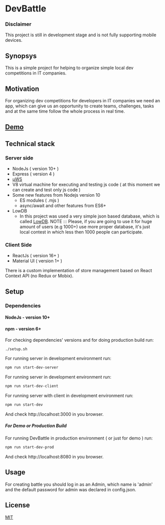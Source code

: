 # DevBattle

### Disclaimer

This project is still in development stage and is not fully supporting mobile devices.

## Synopsys

This is a simple project for helping to organize simple local dev competitions in IT companies.

## Motivation

For organizing dev competitions for developers in IT companies we need an app, which can give us an opportunity to create teams, challenges, tasks and at the same time follow the whole process in real time.

## [Demo](https://devbattle.surenatoyan.com)

## Technical stack

### Server side

 - NodeJs ( version 10+ )
  - Express ( version 4 )
  - [µWS](https://github.com/uNetworking/uWebSockets)
  - V8 virtual machine for executing and testing js code ( at this moment we can create and test only js code )
  - Some new features from Nodejs version 10
      - ES modules ( .mjs )
      - async/await and other features from ES6+
 - LowDB
      - In this project was used a very simple json based database, which is called [LowDB](https://github.com/typicode/lowdb). NOTE ::: Please, if you are going to use it for huge amount of users (e.g 1000+) use more proper database, it's just local contest in which less then 1000 people can participate.

### Client Side

  - ReactJs ( version 16+ )
  - Material UI ( version 1+ )
  
  There is a custom implementation of store management based on React Context API (no Redux or Mobix).
  
## Setup

### Dependencies

#### NodeJs - version 10+
#### npm - version 6+

For checking dependencies' versions and for doing production build run:

```bash
./setup.sh
```

For running server in development environment run:

```bash
npm run start-dev-server
```

For running server in development environment run:

```bash
npm run start-dev-client
```

For running server with client in development environment run:

```bash
npm run start-dev
```

And check http://localhost:3000 in you browser.

##### For Demo or Production Build

For running DevBattle in production environment ( or just for demo ) run:

```bash
npm run start-dev-prod
```

And check http://localhost:8080 in you browser.

## Usage

For creating battle you should log in as an Admin, which name is 'admin' and the default password for admin was declared in config.json.

## License

[MIT](./LICENSE)
